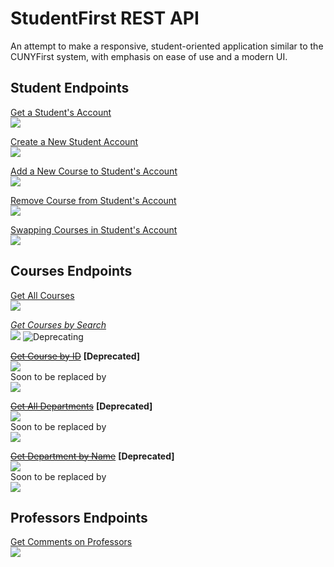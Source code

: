 # StudentFirst REST API
An attempt to make a responsive, student-oriented application similar to the CUNYFirst system, with emphasis on ease of use and a modern UI.

## Student Endpoints
[Get a Student's Account](/routes/docs/students/getstudent.md)\
![](https://img.shields.io/badge/%2Fapi%2Fstudents%2F%3Auid-GET-brightgreen?style=flat-square) 

[Create a New Student Account](/routes/docs/students/createstudent.md)\
![](https://img.shields.io/badge/%2Fapi%2Fstudents-POST-blue?style=flat-square)

[Add a New Course to Student's Account](/routes/docs/students/addcourse.md)\
![](https://img.shields.io/badge/%2Fapi%2Fstudents%2F%3Auid%2Faddcourse-PUT-orange?style=flat-square)

[Remove Course from Student's Account](/routes/docs/students/removecourse.md)\
![](https://img.shields.io/badge/%2Fapi%2Fstudents%2F%3Auid%2Fremovecourse-PUT-orange?style=flat-square)

[Swapping Courses in Student's Account](/routes/docs/students/swapcourses.md)\
![](https://img.shields.io/badge/%2Fapi%2Fstudents%2F%3Auid%2Fswapcourses-PUT-orange?style=flat-square)

## Courses Endpoints
[Get All Courses](/routes/docs/courses/getcourses.md)\
![](https://img.shields.io/badge/%2Fapi%2Fcourses-GET-brightgreen?style=flat-square)

*[Get Courses by Search](/routes/docs/courses/getsearchedcourses.md)*\
![](https://img.shields.io/badge/%2Fapi%2Fcourses/search-GET-green?style=flat-square) ![Deprecating](https://img.shields.io/badge/-Deprecating-red?style=flat-square)

~~[Get Course by ID]()~~ **[Deprecated]**\
![](https://img.shields.io/badge/%2Fapi%2Fcourses%2Fid%2F%3Auid-GET-lightgrey?style=flat-square)\
Soon to be replaced by\
![](https://img.shields.io/badge/%2Fapi%2Fcourses%2F%3Auid-GET-green?style=flat-square)

~~[Get All Departments]()~~ **[Deprecated]**\
![](https://img.shields.io/badge/%2Fapi%2Fcourses%2FallDepartment-GET-lightgrey?style=flat-square)\
Soon to be replaced by\
![](https://img.shields.io/badge/%2Fapi%2Fcourses%2Fdepartments-GET-green?style=flat-square)

~~[Get Department by Name]()~~ **[Deprecated]**\
![](https://img.shields.io/badge/%2Fapi%2Fcourses%2FallDepartment%2F%3AdptName-GET-lightgrey?style=flat-square)\
Soon to be replaced by\
![](https://img.shields.io/badge/%2Fapi%2Fcourses%2Fdepartments%2F%3AdptId-GET-green?style=flat-square)

## Professors Endpoints

[Get Comments on Professors](/routes/docs/professors/getcomments.md)\
![](https://img.shields.io/badge/%2Fapi%2Fprofessors%2FgetComments-GET-brightgreen?style=flat-square)